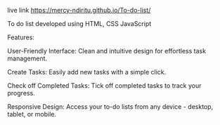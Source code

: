 live link
https://mercy-ndiritu.github.io/To-do-list/




To do list
developed using HTML, CSS JavaScript

Features:

User-Friendly Interface: Clean and intuitive design for effortless task management.

Create Tasks: Easily add new tasks with a simple click.

Check off Completed Tasks: Tick off completed tasks to track your progress.

Responsive Design: Access your to-do lists from any device - desktop, tablet, or mobile.
